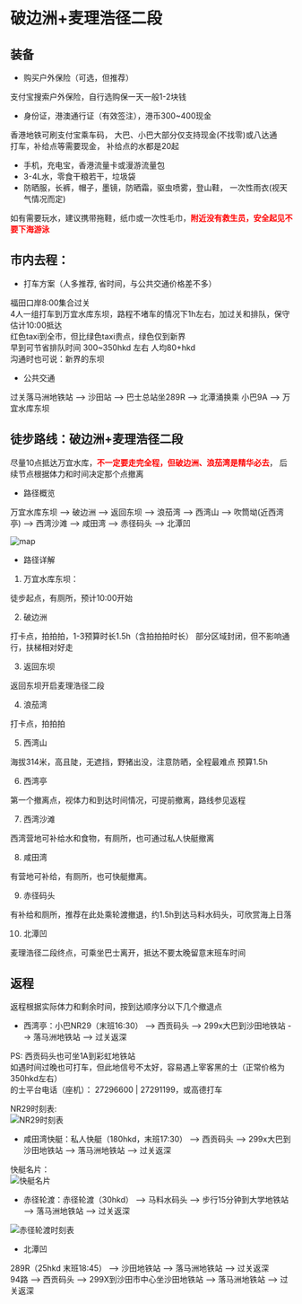 # 破边洲+麦理浩径二段

## 装备

- 购买户外保险（可选，但推荐）

支付宝搜索户外保险，自行选购保一天一般1-2块钱  

- 身份证，港澳通行证（有效签注），港币300~400现金

香港地铁可刷支付宝乘车码， 大巴、小巴大部分仅支持现金(不找零)或八达通  
打车，补给点等需要现金， 补给点的水都是20起  

- 手机，充电宝，香港流量卡或漫游流量包
- 3-4L水，零食干粮若干，垃圾袋
- 防晒服，长裤，帽子，墨镜，防晒霜，驱虫喷雾，登山鞋， 一次性雨衣(视天气情况而定)

如有需要玩水，建议携带拖鞋，纸巾或一次性毛巾，<strong style="color:red;">附近没有救生员，安全起见不要下海游泳</strong>

## 市内去程：

- 打车方案（人多推荐, 省时间，与公共交通价格差不多）

福田口岸8:00集合过关  
4人一组打车到万宜水库东坝，路程不堵车的情况下1h左右，加过关和排队，保守估计10:00抵达  
红色taxi到全市，但比绿色taxi贵点，绿色仅到新界  
早到可节省排队时间 300~350hkd 左右 人均80+hkd  
沟通时也可说：新界的东坝  

- 公共交通

过关落马洲地铁站 --> 沙田站 --> 巴士总站坐289R --> 北潭涌换乘 小巴9A --> 万宜水库东坝

## 徒步路线：破边洲+麦理浩径二段

尽量10点抵达万宜水库，<strong style="color:red;">不一定要走完全程，但破边洲、浪茄湾是精华必去</strong>， 后续节点根据体力和时间决定那个点撤离

- 路径概览

万宜水库东坝 --> 破边洲 --> 返回东坝 --> 浪茄湾 --> 西湾山 --> 吹筒坳(近西湾亭) --> 西湾沙滩 --> 咸田湾 --> 赤径码头 --> 北潭凹  

![map](./map.jpg)  

- 路径详解

1. 万宜水库东坝：

徒步起点，有厕所，预计10:00开始

2. 破边洲

打卡点，拍拍拍，1-3预算时长1.5h（含拍拍拍时长）
部分区域封闭，但不影响通行，扶梯相对好走

3. 返回东坝

返回东坝开启麦理浩径二段

4. 浪茄湾

打卡点，拍拍拍

5. 西湾山

海拔314米，高且陡，无遮挡，野猪出没，注意防晒，全程最难点 预算1.5h

6. 西湾亭

第一个撤离点，视体力和到达时间情况，可提前撤离，路线参见返程

7. 西湾沙滩

西湾营地可补给水和食物，有厕所，也可通过私人快艇撤离

8. 咸田湾

有营地可补给，有厕所，也可快艇撤离。

9. 赤径码头

有补给和厕所，推荐在此处乘轮渡撤退，约1.5h到达马料水码头，可欣赏海上日落

10. 北潭凹

麦理浩径二段终点，可乘坐巴士离开，抵达不要太晚留意末班车时间

## 返程

返程根据实际体力和剩余时间，按到达顺序分以下几个撤退点

- 西湾亭：小巴NR29（末班16:30） --> 西贡码头 --> 299x大巴到沙田地铁站 --> 落马洲地铁站 --> 过关返深

PS: 西贡码头也可坐1A到彩虹地铁站  
如遇时间过晚也可打车，但此地信号不太好，容易遇上宰客黑的士（正常价格为350hkd左右）  
的士平台电话（座机）： 27296600 | 27291199，或高德打车  

NR29时刻表:  
![NR29时刻表](./NR29timeSheet.jpg)

- 咸田湾快艇：私人快艇（180hkd，末班17:30） --> 西贡码头 --> 299x大巴到沙田地铁站 --> 落马洲地铁站 --> 过关返深

快艇名片：  
![快艇名片](./privateShipCart.jpg)

- 赤径轮渡：赤径轮渡（30hkd） --> 马料水码头 --> 步行15分钟到大学地铁站 --> 落马洲地铁站 --> 过关返深

![赤径轮渡时刻表](./cuihuaShipTimeSheet.jpg)

- 北潭凹

289R（25hkd 末班18:45） --> 沙田地铁站 --> 落马洲地铁站 --> 过关返深  
94路 --> 西贡码头 --> 299X到沙田市中心坐沙田地铁站 -->  落马洲地铁站 --> 过关返深  

